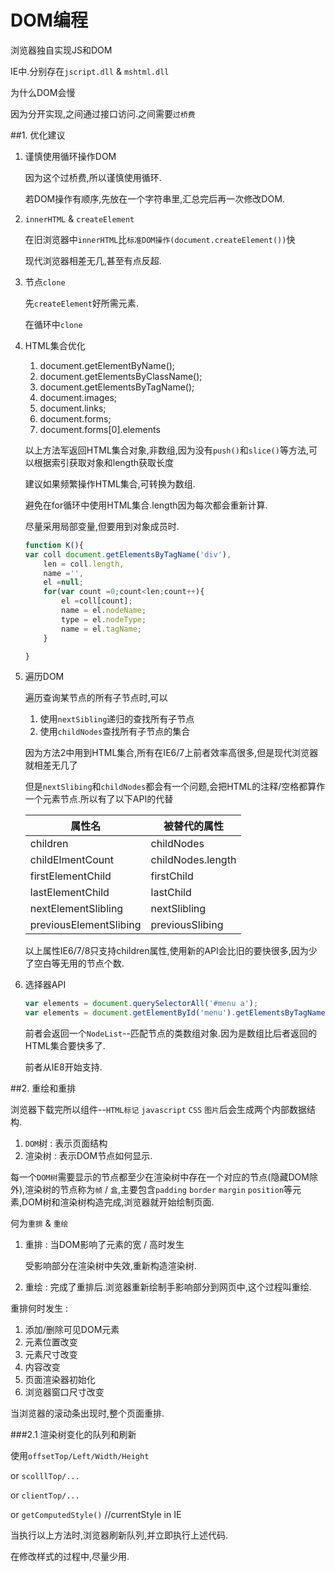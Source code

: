 # DOM编程

浏览器独自实现JS和DOM

IE中.分别存在`jscript.dll` & `mshtml.dll`

为什么DOM会慢

因为分开实现,之间通过接口访问.之间需要`过桥费`

##1. 优化建议

1. 谨慎使用循环操作DOM

    因为这个过桥费,所以谨慎使用循环.

    若DOM操作有顺序,先放在一个字符串里,汇总完后再一次修改DOM.

2. `innerHTML` & `createElement`

    在旧浏览器中`innerHTML`比`标准DOM操作(document.createElement())`快

    现代浏览器相差无几,甚至有点反超.
    
3. 节点`clone`
    
    先`createElement`好所需元素.
    
    在循环中`clone`
4. HTML集合优化

    1. document.getElementByName();
    2. document.getElementsByClassName();
    3. document.getElementsByTagName();
    4. document.images;
    5. document.links;
    6. document.forms;
    7. document.forms[0].elements
    
    以上方法军返回HTML集合对象,非数组,因为没有`push()`和`slice()`等方法,可以根据索引获取对象和length获取长度
    
    建议如果频繁操作HTML集合,可转换为数组.
    
    避免在for循环中使用HTML集合.length因为每次都会重新计算.
    
    尽量采用局部变量,但要用到对象成员时.
    ```javascript
    function K(){
    var coll document.getElementsByTagName('div'),
        len = coll.length,
        name ='',
        el =null;
        for(var count =0;count<len;count++){
            el =coll[count];
            name = el.nodeName;
            type = el.nodeType;
            name = el.tagName;
        }
    
    }
    ```
    
5. 遍历DOM

    遍历查询某节点的所有子节点时,可以
    
    1. 使用`nextSibling`递归的查找所有子节点
    2. 使用`childNodes`查找所有子节点的集合
    
    因为方法2中用到HTML集合,所有在IE6/7上前者效率高很多,但是现代浏览器就相差无几了
    
    但是`nextSlibing`和`childNodes`都会有一个问题,会把HTML的注释/空格都算作一个元素节点.所以有了以下API的代替
    
    | 属性名 | 被替代的属性|
    | -- | -- |
    | children | childNodes |
    | childElmentCount | childNodes.length |
    | firstElementChild | firstChild |
    | lastElementChild | lastChild |
    | nextElementSlibling | nextSlibling |
    | previousElementSlibing | previousSlibing |
    
    以上属性IE6/7/8只支持children属性,使用新的API会比旧的要快很多,因为少了空白等无用的节点个数.
    
6. 选择器API
    
    ```javascript
    var elements = document.querySelectorAll('#menu a');
    var elements = document.getElementById('menu').getElementsByTagName('a');
    ```
    前者会返回一个`NodeList`--匹配节点的类数组对象.因为是数组比后者返回的HTML集合要快多了.
    
    前者从IE8开始支持.
        
##2. 重绘和重排

浏览器下载完所以组件--`HTML标记` `javascript` `CSS` `图片`后会生成两个内部数据结构.

1. `DOM`树 : 表示页面结构
2. 渲染树 : 表示DOM节点如何显示.

每一个`DOM树`需要显示的节点都至少在渲染树中存在一个对应的节点(隐藏DOM除外),渲染树的节点称为`帧` / `盒`,主要包含`padding` `border` `margin` `position`等元素,DOM树和渲染树构造完成,浏览器就开始绘制页面.

何为`重排` & `重绘`

1. 重排 : 当DOM影响了元素的宽 / 高时发生
    
    受影响部分在渲染树中失效,重新构造渲染树.

2. 重绘 : 完成了重排后.浏览器重新绘制手影响部分到网页中,这个过程叫重绘.

重排何时发生 :

1. 添加/删除可见DOM元素
2. 元素位置改变
3. 元素尺寸改变
4. 内容改变
5. 页面渲染器初始化
6. 浏览器窗口尺寸改变

当浏览器的滚动条出现时,整个页面重排.

###2.1 渲染树变化的队列和刷新

使用`offsetTop/Left/Width/Height`

or `scolllTop/...`

or `clientTop/...`

or `getComputedStyle()` //currentStyle in IE

当执行以上方法时,浏览器刷新队列,并立即执行上述代码.

在修改样式的过程中,尽量少用.





